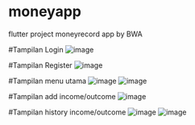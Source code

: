 # moneyapp

flutter project moneyrecord app by BWA

#Tampilan Login
![image](https://user-images.githubusercontent.com/56964592/200160253-9748df08-d78d-4b5d-b6a4-2292f3a5639a.png)

#Tampilan Register
![image](https://user-images.githubusercontent.com/56964592/200160277-0cfe14da-e160-4565-bf0e-90f0cad899b2.png)


#Tampilan menu utama
![image](https://user-images.githubusercontent.com/56964592/200160221-3546cc77-f23f-4c18-8353-74ed023dd39d.png)
![image](https://user-images.githubusercontent.com/56964592/200160235-c4e32979-a15d-4fbd-b820-3b36a5ac20c7.png)

#Tampilan add income/outcome 
![image](https://user-images.githubusercontent.com/56964592/200160446-5dc98afa-7521-4543-b1aa-c1ee26f27251.png)

#Tampilan history income/outcome
![image](https://user-images.githubusercontent.com/56964592/200160461-bef7246e-c50e-41cd-b677-7b87212a503e.png)
![image](https://user-images.githubusercontent.com/56964592/200160473-8698459f-aa5f-4ec8-9210-99e54d7fca2c.png)


